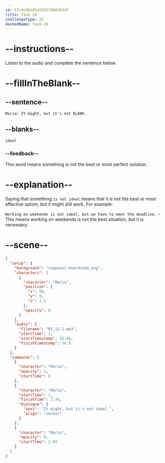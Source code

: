 ```yaml
---
id: 67c4c4ba85a520119603b34f
title: Task 24
challengeType: 22
dashedName: task-24
---
```


<!-- (Audio) Maria: It might, but it's not ideal. -->

# --instructions--

Listen to the audio and complete the sentence below.

# --fillInTheBlank--

## --sentence--

`Maria: It might, but it's not BLANK.`  

## --blanks--

`ideal`  

### --feedback--

This word means something is not the best or most perfect solution.  

# --explanation--

Saying that something `is not ideal` means that it is not the best or most effective option, but it might still work. For example:

`Working on weekends is not ideal, but we have to meet the deadline.` - This means working on weekends is not the best situation, but it is necessary.

# --scene--

```json
{
  "setup": {
    "background": "company1-boardroom.png",
    "characters": [
      {
        "character": "Maria",
        "position": {
          "x": 50,
          "y": 0,
          "z": 1.5
        },
        "opacity": 0
      }
    ],
    "audio": {
      "filename": "B1_12-1.mp3",
      "startTime": 1,
      "startTimestamp": 35.46,
      "finishTimestamp": 36.8
    }
  },
  "commands": [
    {
      "character": "Maria",
      "opacity": 1,
      "startTime": 0
    },
    {
      "character": "Maria",
      "startTime": 1,
      "finishTime": 2.34,
      "dialogue": {
        "text": "It might, but it's not ideal.",
        "align": "center"
      }
    },
    {
      "character": "Maria",
      "opacity": 0,
      "startTime": 2.84
    }
  ]
}
```
